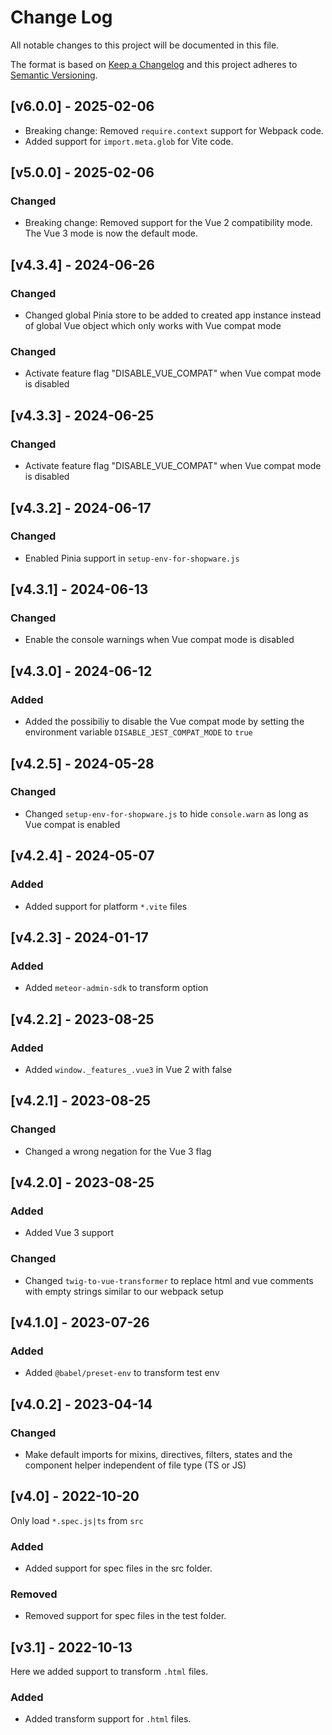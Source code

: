 
# Change Log
All notable changes to this project will be documented in this file.
 
The format is based on [Keep a Changelog](http://keepachangelog.com/)
and this project adheres to [Semantic Versioning](http://semver.org/).

## [v6.0.0] - 2025-02-06
- Breaking change: Removed `require.context` support for Webpack code.
- Added support for `import.meta.glob` for Vite code.

## [v5.0.0] - 2025-02-06

### Changed
- Breaking change: Removed support for the Vue 2 compatibility mode. The Vue 3 mode is now the default mode.

## [v4.3.4] - 2024-06-26

### Changed
- Changed global Pinia store to be added to created app instance instead of global Vue object which only works with Vue compat mode

### Changed
- Activate feature flag "DISABLE_VUE_COMPAT" when Vue compat mode is disabled

## [v4.3.3] - 2024-06-25

### Changed
- Activate feature flag "DISABLE_VUE_COMPAT" when Vue compat mode is disabled

## [v4.3.2] - 2024-06-17

### Changed
- Enabled Pinia support in `setup-env-for-shopware.js`

## [v4.3.1] - 2024-06-13

### Changed
- Enable the console warnings when Vue compat mode is disabled

## [v4.3.0] - 2024-06-12

### Added
- Added the possibiliy to disable the Vue compat mode by setting the environment variable `DISABLE_JEST_COMPAT_MODE` to `true`

## [v4.2.5] - 2024-05-28

### Changed
- Changed `setup-env-for-shopware.js` to hide `console.warn` as long as Vue compat is enabled

## [v4.2.4] - 2024-05-07

### Added
- Added support for platform `*.vite` files

## [v4.2.3] - 2024-01-17

### Added
- Added `meteor-admin-sdk` to transform option

## [v4.2.2] - 2023-08-25

### Added
- Added `window._features_.vue3` in Vue 2 with false

## [v4.2.1] - 2023-08-25

### Changed
- Changed a wrong negation for the Vue 3 flag

## [v4.2.0] - 2023-08-25
 
### Added
- Added Vue 3 support

### Changed
- Changed `twig-to-vue-transformer` to replace html and vue comments with empty strings similar to our webpack setup

 ## [v4.1.0] - 2023-07-26
 
### Added
- Added `@babel/preset-env` to transform test env

 ## [v4.0.2] - 2023-04-14
 
### Changed
- Make default imports for mixins, directives, filters, states and the component helper independent of file type (TS or JS)

 ## [v4.0] - 2022-10-20
 
Only load `*.spec.js|ts` from `src` 
### Added
- Added support for spec files in the src folder.

### Removed
- Removed support for spec files in the test folder.

## [v3.1] - 2022-10-13
 
Here we added support to transform `.html` files.
 
### Added
- Added transform support for `.html` files.
